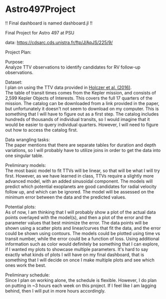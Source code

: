 # Astro497Project
!! Final dashboard is named dashboard.jl !!

Final Project for Astro 497 at PSU

data: https://cdsarc.cds.unistra.fr/ftp/J/ApJS/225/9/

Project Plan:

Purpose:  
Analyze TTV observations to identify candidates for RV follow-up observations.  

Dataset:  
I plan on using the TTV data provided in [Holczer et al. (2016)](https://iopscience.iop.org/article/10.3847/0067-0049/225/1/9).  
The table of transit times comes from the Kepler mission, and consists of 2,599 Kepler Objects of Interests. This covers the full 17 quarters of the mission. The catalog can be downloaded from a link provided in the paper, but unfortunately it doesn't not seem to download on my computer. This is something that I will have to figure out as a first step. The catalog includes hundreds of thousands of individual transits, so I would imagine that it would be easier to query individual quarters. However, I will need to figure out how to access the catalog first.   

Data wrangling tasks:  
The paper mentions that there are separate tables for duration and depth variations, so I will probably have to utilize joins in order to get the data into one singular table.  

Preliminary models:  
The most basic model to fit TTVs will be linear, so that will be what I will try first. However, as we have learned in class, TTVs require a slightly more advanced model, with an added sinusoidal component. The models will predict which potential exoplanets are good candidates for radial velocity follow up, and which can be ignored. The model will be assessed on the minimum error between the data and the predicted values.  

Potential plots:  
As of now, I am thinking that I will probably show a plot of the actual data points overlayed with the model(s), and then a plot of the error and the parameter values that best minimize the error. The data points will be shown using a scatter plots and linear/curves that fit the data, and the error could be shown using contours. The models could be plotted using time vs transit number, while the error could be a function of loss. Using additional information such as color would definitely be something that I can explore, if I wanted my plots to showcase multiple parameters. It's hard to say exactly what kinds of plots I will have on my final dashboard, that is something that I will decide on once I make multiple plots and see which ones work the best.    

Preliminary schedule:  
Since I plan on working alone, the schedule is flexible. However, I do plan on putting in ~3 hours each week on this project. If I feel like I am lagging behind, then I will put in more hours accordingly. 
